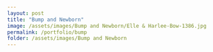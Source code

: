 ```yaml
---
layout: post
title: "Bump and Newborn"
image: /assets/images/Bump and Newborn/Elle & Harlee-Bow-1386.jpg
permalink: /portfolio/bump
folder: /assets/images/Bump and Newborn
---
```

